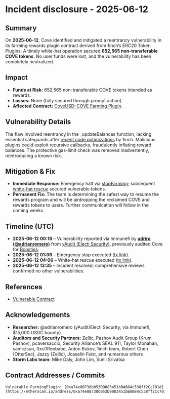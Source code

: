 # Incident disclosure - 2025-06-12

## **Summary**

On **2025-06-12**, Cove identified and mitigated a reentrancy vulnerability in its farming rewards plugin contract derived from 1inch’s ERC20 Token Plugins. A timely white-hat operation secured **652,565 non-transferable COVE tokens**. No user funds were lost, and the vulnerability has been completely neutralized.

## **Impact**

* **Funds at Risk:** 652,565 non-transferable COVE tokens intended as rewards.  
* **Losses:** None (fully secured through prompt action).  
* **Affected Contract:** [CoveUSD–COVE Farming Plugin](https://etherscan.io/address/0xa74e0B738b053D9083451bBAB84c538ff2Cc701d).

## **Vulnerability Details**

The flaw involved reentrancy in the \_updateBalances function, lacking essential safeguards after [recent code optimizations](https://github.com/1inch/token-plugins/commit/3add2bd8f0c5d1e1090ae3fabb3cd8ca3b6d575b) by 1inch. Malicious plugins could exploit recursive callbacks, fraudulently inflating reward balances. The protective gas-limit check was removed inadvertently, reintroducing a known risk.

## **Mitigation & Fix**

* **Immediate Response:** Emergency halt via [stopFarming](https://etherscan.io/tx/0x...); subsequent [white-hat rescue](https://etherscan.io/tx/0x...127) secured vulnerable tokens.  
* **Permanent Fix:** The team is determining the safest way to resume the rewards program and will be airdropping the reclaimed COVE and rewards tokens to users. Further communication will follow in the coming weeks.

## **Timeline (UTC)**

* **2025-06-12 00:18** – Vulnerability reported via Immunefi by [**adriro (@adrianromero)**](https://x.com/adrianromero) from [yAudit (Electi Security)](https://x.com/electisec), previously audited Cove for [Boosties](https://github.com/Storm-Labs-Inc/cove-audits/blob/master/2024-03-30_yAudit_Boosties.pdf).  
* **2025-06-12 01:06** – Emergency stop executed ([tx link](https://etherscan.io/tx/0x...)).  
* **2025-06-12 04:06** – White-hat rescue executed ([tx link](https://etherscan.io/tx/0x...127)).  
* **2025-06-12 13:35** – Incident resolved; comprehensive reviews confirmed no other vulnerabilities.

## **References**

* [Vulnerable Contract](https://etherscan.io/address/0xa74e0B738b053D9083451bBAB84c538ff2Cc701d)

## **Acknowledgements**

* **Researcher:** @adrianromero (yAudit/Electi Security, via Immunefi, $15,000 USDC bounty)  
* **Auditors and Security Partners:** Zellic, Pashov Audit Group (Krum Pashov), pcaversaccio, Security Alliance’s SEAL 911, Taylor Monahan, samczsun, 0xc0ffeebabe, Anton Bukov, 1inch team, Robert Chen (OtterSec), Jazzy (Zellic), Josselin Feist, and numerous others  
* **Storm Labs team:** Mike Daly, John Lim, Sunil Srivatsa

## **Contract Addresses / Commits**

```
Vulnerable FarmingPlugin: [0xa74e0B738b053D9083451bBAB84c538ff2Cc701d](https://etherscan.io/address/0xa74e0B738b053D9083451bBAB84c538ff2Cc701d)
```
